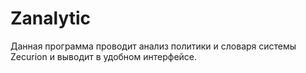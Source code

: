 # Zanalytic
Данная программа проводит анализ политики и словаря системы Zecurion и выводит в удобном интерфейсе.

